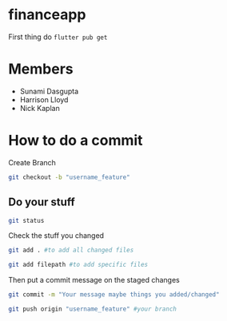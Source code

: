 # financeapp

First thing do `flutter pub get`

# Members
- Sunami Dasgupta
- Harrison Lloyd
- Nick Kaplan 


# How to do a commit
Create Branch
```bash
git checkout -b "username_feature"
```

## Do your stuff

```bash
git status
```
Check the stuff you changed

```bash
git add . #to add all changed files
```
```bash
git add filepath #to add specific files
```

Then put a commit message on the staged changes

```bash
git commit -m "Your message maybe things you added/changed"
```

```bash
git push origin "username_feature" #your branch
```


